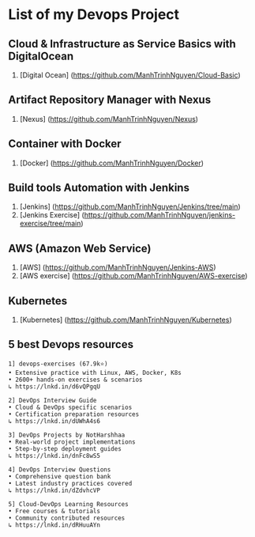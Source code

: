 # List of my Devops Project 
## Cloud & Infrastructure as Service Basics with DigitalOcean
1. [Digital Ocean] (https://github.com/ManhTrinhNguyen/Cloud-Basic)

## Artifact Repository Manager with Nexus 
1. [Nexus] (https://github.com/ManhTrinhNguyen/Nexus)

## Container with Docker
1. [Docker] (https://github.com/ManhTrinhNguyen/Docker)

## Build tools Automation with Jenkins
1. [Jenkins] (https://github.com/ManhTrinhNguyen/Jenkins/tree/main)
2. [Jenkins Exercise] (https://github.com/ManhTrinhNguyen/jenkins-exercise/tree/main)
   
## AWS (Amazon Web Service)
1. [AWS] (https://github.com/ManhTrinhNguyen/Jenkins-AWS)
2. [AWS exercise] (https://github.com/ManhTrinhNguyen/AWS-exercise)

## Kubernetes 
1. [Kubernetes] (https://github.com/ManhTrinhNguyen/Kubernetes)

## 5 best Devops resources 

```
1] devops-exercises (67.9k⭐)
• Extensive practice with Linux, AWS, Docker, K8s
• 2600+ hands-on exercises & scenarios
↳ https://lnkd.in/d6vQPgqU

2] DevOps Interview Guide 
• Cloud & DevOps specific scenarios
• Certification preparation resources
↳ https://lnkd.in/dUWhA4s6

3] DevOps Projects by NotHarshhaa
• Real-world project implementations
• Step-by-step deployment guides
↳ https://lnkd.in/dnFc8wS5

4] DevOps Interview Questions
• Comprehensive question bank
• Latest industry practices covered
↳ https://lnkd.in/dZdvhcVP

5] Cloud-DevOps Learning Resources
• Free courses & tutorials
• Community contributed resources
↳ https://lnkd.in/dRHuuAYn
````
